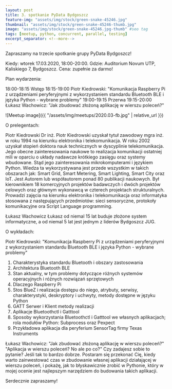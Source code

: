 ```yaml
---
layout: post
title: 3. spotkanie PyData Bydgoszcz
feature-img: "assets/img/stock/green-snake-45246.jpg"
thumbnail: "assets/img/stock/green-snake-45246-thumb.jpg"
image: "assets/img/stock/green-snake-45246.jpg-thumb" #seo tag
tags: [meetup, python, concurrent, parallel, testing]
excerpt_separator: <!--more-->
---
```


Zapraszamy na trzecie spotkanie grupy PyData Bydgoszcz!

Kiedy: wtorek 17.03.2020, 18:00-20:00.
Gdzie: Auditorium Novum UTP, Kaliskiego 7, Bydgoszcz.
Cena: zupełnie za darmo!
<!--more-->
Plan wydarzenia:

18:00-18:15 Wstęp
18:15-19:00 Piotr Kiedrowski: "Komunikacja Raspberry Pi z urządzeniami peryferyjnymi z wykorzystaniem standardu Bluetooth BLE i języka Python - wybrane problemy"
19:00-19:15 Przerwa
19:15-20:00 Łukasz Wachowicz: "Jak zbudować złożoną aplikację w wierszu poleceń?"

![Meetup image]({{ "/assets/img/meetups/2020.03-fb.jpg" | relative_url }})

O prelegentach:

Piotr Kiedrowski
Dr inż. Piotr Kiedrowski uzyskał tytuł zawodowy mgra inż. w roku 1994 na kierunku elektronika i telekomunikacja. W roku 2002 uzyskał stopień doktora nauk technicznych w dyscyplinie telekomunikacja. Jego obecne zainteresowania naukowe to realizacja komunikacji ostatniej mili w oparciu o układy nadawcze krótkiego zasięgu oraz systemy wbudowane. Stąd jego zainteresowania mikrokomputerami i językiem Python. Wiedza ta wykorzystywana jest przede wszystkim w takich obszarach jak: Smart Grid, Smart Metering, Smart Lighting, Smart City oraz IoT.
Jest Autorem lub współautorem ponad 80 publikacji naukowych. Był kierownikiem 18 komercyjnych projektów badawczych i dwóch projektów celowych oraz głównym wykonawcą w czterech projektach strukturalnych. Prowadzi zajęcia na kierunku elektronika i telekomunikacja oraz informatyka stosowana z następujących przedmiotów: sieci sensoryczne, protokoły komunikacyjne ora Script Language programming.


Łukasz Wachowicz
Łukasz od niemal 15 lat buduje złożone system informatyczne, a od niemal 5 lat jest jednym z liderów Bydgoszcz JUG.

O wykładach:

Piotr Kiedrowski: "Komunikacja Raspberry Pi z urządzeniami peryferyjnymi z wykorzystaniem standardu Bluetooth BLE i języka Python - wybrane problemy"
1. Charakterystyka standardu Bluetooth i obszary zastosowania
2. Architektura Bluetooth BLE
3. Stan aktualny, w tym problemy dotyczące różnych systemów operacyjnych i różnych rozwiązań sprzętowych
4. Dlaczego Raspberry Pi
5. Stos BlueZ i realizacja dostępu do niego, atrybuty, serwisy, charakterystyki, deskryptory i uchwyty, metody dostępne w języku Python
6. GATT Serwer i Klient metody realizacji
7. Aplikacje Bluetoothctl i Gatttool
8. Sposoby wykorzystania Bluetoothctl i Gatttool we własnych
aplikacjach; rola modułów Python: Subprocess oraz Pexpect
9. Przykładowa aplikacja dla peryferium SensorTag firmy Texas Instruments

Łukasz Wachowicz: "Jak zbudować złożoną aplikację w wierszu poleceń?"
"Aplikacja w wierszu poleceń? No ale po co?" Czy zadajesz sobie to pytanie? Jeśli tak to bardzo dobrze. Postaram się przekonać Cię, kiedy warto zainwestować czas w zbudowanie własnej aplikacji działającej w wierszu poleceń, i pokażę, jak to błyskawicznie zrobić w Pythonie, który w mojej ocenie jest najlepszym narzędziem do budowania takich aplikacji.

Serdecznie zapraszamy!
